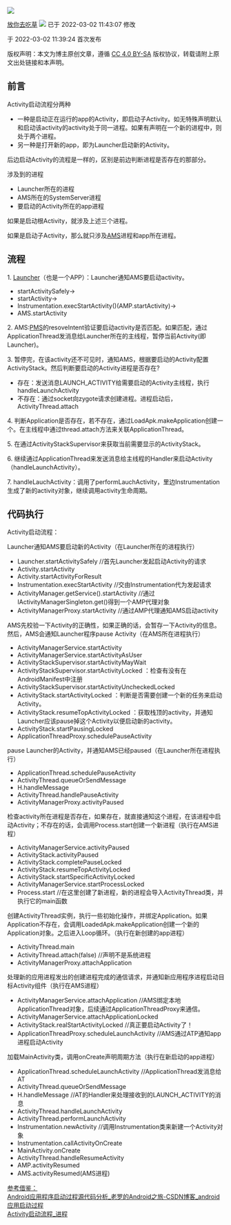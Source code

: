 ![](https://csdnimg.cn/release/blogv2/dist/pc/img/original.png)

[放你去吃草](https://blog.csdn.net/qq_36191896 "放你去吃草") ![](https://csdnimg.cn/release/blogv2/dist/pc/img/newUpTime2.png) 已于 2022-03-02 11:43:07 修改

于 2022-03-02 11:39:24 首次发布

版权声明：本文为博主原创文章，遵循 [CC 4.0 BY-SA](http://creativecommons.org/licenses/by-sa/4.0/) 版权协议，转载请附上原文出处链接和本声明。

## **前言**

Activity启动流程分两种

-   一种是启动正在运行的app的Activity，即启动子Activity。如无特殊声明默认和启动该activity的activity处于同一进程。如果有声明在一个新的进程中，则处于两个进程。
-   另一种是打开新的app，即为Launcher启动新的Activity。

后边启动Activity的流程是一样的，区别是前边判断进程是否存在的那部分。

涉及到的进程

-   Launcher所在的进程
-   AMS所在的SystemServer进程
-   要启动的Activity所在的app进程

如果是启动根Activity，就涉及上述三个进程。

如果是启动子Activity，那么就只涉及[AMS](https://so.csdn.net/so/search?q=AMS&spm=1001.2101.3001.7020)进程和app所在进程。

## 流程

1\. [Launcher](https://so.csdn.net/so/search?q=Launcher&spm=1001.2101.3001.7020)（也是一个APP）：Launcher通知AMS要启动activity。

-   startActivitySafely->
-   startActivity->
-   Instrumentation.execStartActivity()(AMP.startActivity)->
-   AMS.startActivity

2\. AMS:[PMS](https://so.csdn.net/so/search?q=PMS&spm=1001.2101.3001.7020)的resoveIntent验证要启动activity是否匹配。如果匹配，通过ApplicationThread发消息给Launcher所在的主线程，暂停当前Activity(即Launcher)。

3\. 暂停完，在该activity还不可见时，通知AMS，根据要启动的Activity配置ActivityStack。然后判断要启动的Activity进程是否存在?

-   存在：发送消息LAUNCH\_ACTIVITY给需要启动的Activity主线程，执行handleLaunchActivity
-   不存在：通过socket向zygote请求创建进程。进程启动后，ActivityThread.attach

4. 判断Application是否存在，若不存在，通过LoadApk.makeApplication创建一个。在主线程中通过thread.attach方法来关联ApplicationThread。

5\. 在通过ActivityStackSupervisor来获取当前需要显示的ActivityStack。

6\. 继续通过ApplicationThread来发送消息给主线程的Handler来启动Activity（handleLaunchActivity）。

7. handleLauchActivity：调用了performLauchActivity，里边Instrumentation生成了新的activity对象，继续调用activity生命周期。

## 代码执行

Activity启动流程：

Launcher通知AMS要启动新的Activity（在Launcher所在的进程执行）

-   Launcher.startActivitySafely //首先Launcher发起启动Activity的请求
-   Activity.startActivity
-   Activity.startActivityForResult
-   Instrumentation.execStartActivity //交由Instrumentation代为发起请求
-   ActivityManager.getService().startActivity //通过IActivityManagerSingleton.get()得到一个AMP代理对象
-   ActivityManagerProxy.startActivity //通过AMP代理通知AMS启动activity

AMS先校验一下Activity的正确性，如果正确的话，会暂存一下Activity的信息。然后，AMS会通知Launcher程序pause Activity（在AMS所在进程执行）

-   ActivityManagerService.startActivity
-   ActivityManagerService.startActivityAsUser
-   ActivityStackSupervisor.startActivityMayWait
-   ActivityStackSupervisor.startActivityLocked ：检查有没有在AndroidManifest中注册
-   ActivityStackSupervisor.startActivityUncheckedLocked
-   ActivityStack.startActivityLocked ：判断是否需要创建一个新的任务来启动Activity。
-   ActivityStack.resumeTopActivityLocked ：获取栈顶的activity，并通知Launcher应该pause掉这个Activity以便启动新的activity。
-   ActivityStack.startPausingLocked
-   ApplicationThreadProxy.schedulePauseActivity

pause Launcher的Activity，并通知AMS已经paused（在Launcher所在进程执行）

-   ApplicationThread.schedulePauseActivity
-   ActivityThread.queueOrSendMessage
-   H.handleMessage
-   ActivityThread.handlePauseActivity
-   ActivityManagerProxy.activityPaused

检查activity所在进程是否存在，如果存在，就直接通知这个进程，在该进程中启动Activity；不存在的话，会调用Process.start创建一个新进程（执行在AMS进程）

-   ActivityManagerService.activityPaused
-   ActivityStack.activityPaused
-   ActivityStack.completePauseLocked
-   ActivityStack.resumeTopActivityLocked
-   ActivityStack.startSpecificActivityLocked
-   ActivityManagerService.startProcessLocked
-   Process.start //在这里创建了新进程，新的进程会导入ActivityThread类，并执行它的main函数

创建ActivityThread实例，执行一些初始化操作，并绑定Application。如果Application不存在，会调用LoadedApk.makeApplication创建一个新的Application对象。之后进入Loop循环。（执行在新创建的app进程）

-   ActivityThread.main
-   ActivityThread.attach(false) //声明不是系统进程
-   ActivityManagerProxy.attachApplication

处理新的应用进程发出的创建进程完成的通信请求，并通知新应用程序进程启动目标Activity组件（执行在AMS进程）

-   ActivityManagerService.attachApplication //AMS绑定本地ApplicationThread对象，后续通过ApplicationThreadProxy来通信。
-   ActivityManagerService.attachApplicationLocked
-   ActivityStack.realStartActivityLocked //真正要启动Activity了！
-   ApplicationThreadProxy.scheduleLaunchActivity //AMS通过ATP通知app进程启动Activity

加载MainActivity类，调用onCreate声明周期方法（执行在新启动的app进程）

-   ApplicationThread.scheduleLaunchActivity //ApplicationThread发消息给AT
-   ActivityThread.queueOrSendMessage
-   H.handleMessage //AT的Handler来处理接收到的LAUNCH\_ACTIVITY的消息
-   ActivityThread.handleLaunchActivity
-   ActivityThread.performLaunchActivity
-   Instrumentation.newActivity //调用Instrumentation类来新建一个Activity对象
-   Instrumentation.callActivityOnCreate
-   MainActivity.onCreate
-   ActivityThread.handleResumeActivity
-   AMP.activityResumed
-   AMS.activityResumed(AMS进程)

[参考借鉴：  
Android应用程序启动过程源代码分析\_老罗的Android之旅-CSDN博客\_android应用启动过程](https://blog.csdn.net/luoshengyang/article/details/6689748 "参考借鉴：Android应用程序启动过程源代码分析_老罗的Android之旅-CSDN博客_android应用启动过程")  
[Activity启动流程\_进程](https://www.sohu.com/a/292120101_494949 "Activity启动流程_进程")